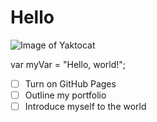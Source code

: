 # Hello
![Image of Yaktocat](https://octodex.github.com/images/yaktocat.png)


var myVar = "Hello, world!";

- [ ] Turn on GitHub Pages
- [ ] Outline my portfolio
- [ ] Introduce myself to the world
